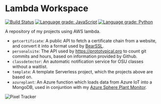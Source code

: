 # Lambda Workspace
[![Build Status](https://travis-ci.org/prototypicalpro/LambdaWorkspace.svg?branch=master)](https://travis-ci.org/prototypicalpro/LambdaWorkspace) [![Language grade: JavaScript](https://img.shields.io/lgtm/grade/javascript/g/prototypicalpro/LambdaWorkspace.svg?logo=lgtm&logoWidth=18)](https://lgtm.com/projects/g/prototypicalpro/LambdaWorkspace/context:javascript) [![Language grade: Python](https://img.shields.io/lgtm/grade/python/g/prototypicalpro/LambdaWorkspace.svg?logo=lgtm&logoWidth=18)](https://lgtm.com/projects/g/prototypicalpro/LambdaWorkspace/context:python)

A repository of my projects using AWS lambda.
 * `getcertificate`: A public API to fetch a certificate chain from a website, and convert it into a format used by [BearSSL](https://bearssl.org).
 * `personalsite`: The API used by https://prototypical.pro to count git commits and hours, based on information provided by Github.
 * `classdetector`: An automatic notification service for OSU classes without a waitlist.
 * `template`: A template Serverless project, which the projects above are based on.
 * `azureplant`: An Azure function which loads data from Azure IoT into a MongoDB, used in conjuntion with my [Azure Sphere Plant Monitor](https://github.com/prototypicalpro/AzureSpherePlantMonitor). 

![Pixel Tracker](https://track.prototypical.pro?source=github&repo=LambdaWorkspace)